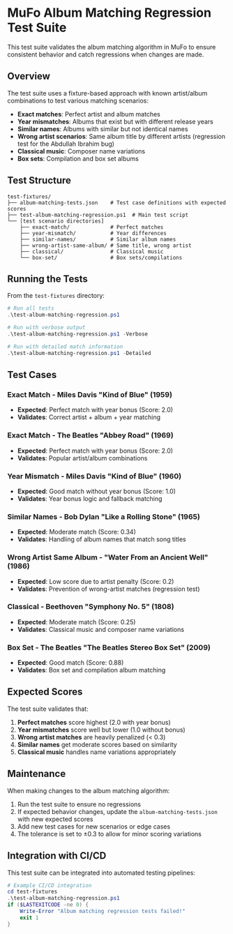 # MuFo Album Matching Regression Test Suite

This test suite validates the album matching algorithm in MuFo to ensure consistent behavior and catch regressions when changes are made.

## Overview

The test suite uses a fixture-based approach with known artist/album combinations to test various matching scenarios:

- **Exact matches**: Perfect artist and album matches
- **Year mismatches**: Albums that exist but with different release years
- **Similar names**: Albums with similar but not identical names
- **Wrong artist scenarios**: Same album title by different artists (regression test for the Abdullah Ibrahim bug)
- **Classical music**: Composer name variations
- **Box sets**: Compilation and box set albums

## Test Structure

```
test-fixtures/
├── album-matching-tests.json    # Test case definitions with expected scores
├── test-album-matching-regression.ps1  # Main test script
└── [test scenario directories]
    ├── exact-match/             # Perfect matches
    ├── year-mismatch/           # Year differences
    ├── similar-names/           # Similar album names
    ├── wrong-artist-same-album/ # Same title, wrong artist
    ├── classical/               # Classical music
    └── box-set/                 # Box sets/compilations
```

## Running the Tests

From the `test-fixtures` directory:

```powershell
# Run all tests
.\test-album-matching-regression.ps1

# Run with verbose output
.\test-album-matching-regression.ps1 -Verbose

# Run with detailed match information
.\test-album-matching-regression.ps1 -Detailed
```

## Test Cases

### Exact Match - Miles Davis "Kind of Blue" (1959)
- **Expected**: Perfect match with year bonus (Score: 2.0)
- **Validates**: Correct artist + album + year matching

### Exact Match - The Beatles "Abbey Road" (1969)
- **Expected**: Perfect match with year bonus (Score: 2.0)
- **Validates**: Popular artist/album combinations

### Year Mismatch - Miles Davis "Kind of Blue" (1960)
- **Expected**: Good match without year bonus (Score: 1.0)
- **Validates**: Year bonus logic and fallback matching

### Similar Names - Bob Dylan "Like a Rolling Stone" (1965)
- **Expected**: Moderate match (Score: 0.34)
- **Validates**: Handling of album names that match song titles

### Wrong Artist Same Album - "Water From an Ancient Well" (1986)
- **Expected**: Low score due to artist penalty (Score: 0.2)
- **Validates**: Prevention of wrong-artist matches (regression test)

### Classical - Beethoven "Symphony No. 5" (1808)
- **Expected**: Moderate match (Score: 0.25)
- **Validates**: Classical music and composer name variations

### Box Set - The Beatles "The Beatles Stereo Box Set" (2009)
- **Expected**: Good match (Score: 0.88)
- **Validates**: Box set and compilation album matching

## Expected Scores

The test suite validates that:

1. **Perfect matches** score highest (2.0 with year bonus)
2. **Year mismatches** score well but lower (1.0 without bonus)
3. **Wrong artist matches** are heavily penalized (< 0.3)
4. **Similar names** get moderate scores based on similarity
5. **Classical music** handles name variations appropriately

## Maintenance

When making changes to the album matching algorithm:

1. Run the test suite to ensure no regressions
2. If expected behavior changes, update the `album-matching-tests.json` with new expected scores
3. Add new test cases for new scenarios or edge cases
4. The tolerance is set to ±0.3 to allow for minor scoring variations

## Integration with CI/CD

This test suite can be integrated into automated testing pipelines:

```powershell
# Example CI/CD integration
cd test-fixtures
.\test-album-matching-regression.ps1
if ($LASTEXITCODE -ne 0) {
    Write-Error "Album matching regression tests failed!"
    exit 1
}
```